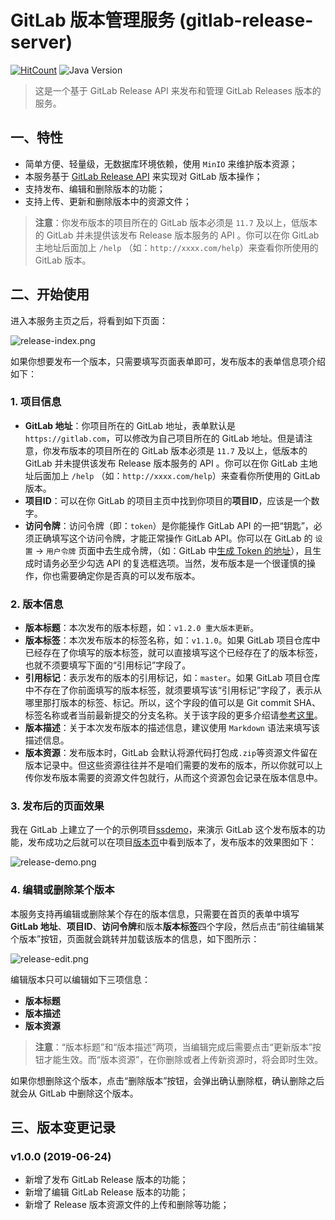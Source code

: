 # GitLab 版本管理服务 (gitlab-release-server)

[![HitCount](http://hits.dwyl.io/blinkfox/gitlab-release-server.svg)](https://github.com/blinkfox/gitlab-release-server) ![Java Version](https://img.shields.io/badge/Java-%3E%3D%208-blue.svg)

> 这是一个基于 GitLab Release API 来发布和管理 GitLab Releases 版本的服务。

## 一、特性

- 简单方便、轻量级，无数据库环境依赖，使用 `MinIO` 来维护版本资源；
- 本服务基于 [GitLab Release API](http://gitlab.com/help/user/project/releases/index) 来实现对 GitLab 版本操作；
- 支持发布、编辑和删除版本的功能；
- 支持上传、更新和删除版本中的资源文件；

> **注意**：你发布版本的项目所在的 GitLab 版本必须是 `11.7` 及以上，低版本的 GitLab 并未提供该发布 Release 版本服务的 API 。你可以在你 GitLab 主地址后面加上 `/help` （如：`http://xxxx.com/help`）来查看你所使用的 GitLab 版本。

## 二、开始使用

进入本服务主页之后，将看到如下页面：

![release-index.png](http://static.blinkfox.com/20190626-release-index.png)

如果你想要发布一个版本，只需要填写页面表单即可，发布版本的表单信息项介绍如下：

### 1. 项目信息

- **GitLab 地址**：你项目所在的 GitLab 地址，表单默认是 `https://gitlab.com`，可以修改为自己项目所在的 GitLab 地址。但是请注意，你发布版本的项目所在的 GitLab 版本必须是 `11.7` 及以上，低版本的 GitLab 并未提供该发布 Release 版本服务的 API 。你可以在你 GitLab 主地址后面加上 `/help` （如：`http://xxxx.com/help`）来查看你所使用的 GitLab 版本。
- **项目ID**：可以在你 GitLab 的项目主页中找到你项目的**项目ID**，应该是一个数字。
- **访问令牌**：访问令牌（即：`token`）是你能操作 GitLab API 的一把“钥匙”，必须正确填写这个访问令牌，才能正常操作 GitLab API。你可以在 GitLab 的 `设置` -> `用户令牌` 页面中去生成令牌，（如：GitLab 中[生成 Token 的地址](http://gitlab.com/profile/personal_access_tokens)），且生成时请务必至少勾选 API 的复选框选项。当然，发布版本是一个很谨慎的操作，你也需要确定你是否真的可以发布版本。

### 2. 版本信息

- **版本标题**：本次发布的版本标题，如：`v1.2.0 重大版本更新`。
- **版本标签**：本次发布版本的标签名称，如：`v1.1.0`。如果 GitLab 项目仓库中已经存在了你填写的版本标签，就可以直接填写这个已经存在了的版本标签，也就不须要填写下面的“引用标记”字段了。
- **引用标记**：表示发布的版本的引用标记，如：`master`。如果 GitLab 项目仓库中不存在了你前面填写的版本标签，就须要填写该“引用标记”字段了，表示从哪里那打版本的标签、标记。所以，这个字段的值可以是 Git commit SHA、标签名称或者当前最新提交的分支名称。关于该字段的更多介绍请[参考这里](https://gitlab.com/help/api/releases/index.md#create-a-release)。
- **版本描述**：关于本次发布版本的描述信息，建议使用 `Markdown` 语法来填写该描述信息。
- **版本资源**：发布版本时，GitLab 会默认将源代码打包成`.zip`等资源文件留在版本记录中。但这些资源往往并不是咱们需要的发布的版本，所以你就可以上传你发布版本需要的资源文件包就行，从而这个资源包会记录在版本信息中。

### 3. 发布后的页面效果

我在 GitLab 上建立了一个的示例项目[ssdemo](https://gitlab.com/blinkfox/ssdemo)，来演示 GitLab 这个发布版本的功能，发布成功之后就可以在项目[版本页](https://gitlab.com/blinkfox/ssdemo/-/releases)中看到版本了，发布版本的效果图如下：

![release-demo.png](http://static.blinkfox.com/20190626-release-demo.png)

### 4. 编辑或删除某个版本

本服务支持再编辑或删除某个存在的版本信息，只需要在首页的表单中填写**GitLab 地址**、**项目ID**、**访问令牌**和版本**版本标签**四个字段，然后点击“前往编辑某个版本”按钮，页面就会跳转并加载该版本的信息，如下图所示：

![release-edit.png](http://static.blinkfox.com/20190626-release-edit.png)

编辑版本只可以编辑如下三项信息：

- **版本标题**
- **版本描述**
- **版本资源**

> **注意**：“版本标题”和“版本描述”两项，当编辑完成后需要点击“更新版本”按钮才能生效。而“版本资源”，在你删除或者上传新资源时，将会即时生效。

如果你想删除这个版本，点击“删除版本”按钮，会弹出确认删除框，确认删除之后就会从 GitLab 中删除这个版本。

## 三、版本变更记录

### v1.0.0 (2019-06-24)

- 新增了发布 GitLab Release 版本的功能；
- 新增了编辑 GitLab Release 版本的功能；
- 新增了 Release 版本资源文件的上传和删除等功能；
